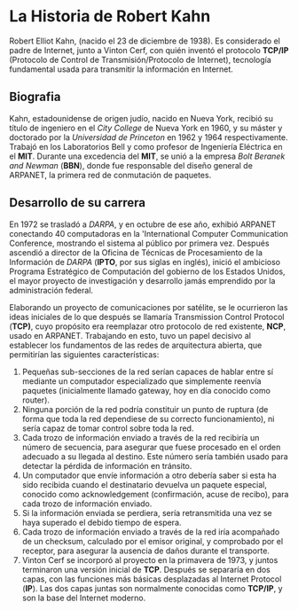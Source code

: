<!DOCTYPE HTML>
<html>
  <head>
    <meta cahrset = "utf-8"/>
    <title>Robert Elliot Kahn por Nicolás Sosa</title>
    </head>
  <body>
    <h1>La Historia de Robert Kahn</h1>
    Robert Elliot Kahn, (nacido el 23 de diciembre de 1938). Es considerado el padre de Internet, junto a Vinton Cerf, con quién inventó el protocolo <strong>TCP/IP</strong> (Protocolo de Control de Transmisión/Protocolo de Internet), tecnología fundamental usada para transmitir la información en Internet.
<h2>Biografia</h2>
<p>Kahn, estadounidense de origen judío, nacido en Nueva York, recibió su título de ingeniero en el <em>City College</em> de Nueva York en 1960, y su máster y doctorado por la <em>Universidad de Princeton</em> en 1962 y 1964 respectivamente. Trabajó en los Laboratorios Bell y como profesor de Ingeniería Eléctrica en el <strong>MIT</strong>. Durante una excedencia del <strong>MIT</strong>, se unió a la empresa <em>Bolt Beranek and Newman</em> (<strong>BBN</strong>), donde fue responsable del diseño general de ARPANET, la primera red de conmutación de paquetes.

</p>
<h2>Desarrollo de su carrera</h2>
En 1972 se trasladó a <em>DARPA</em>, y en octubre de ese año, exhibió ARPANET conectando 40 computadoras en la 'International Computer Communication Conference, mostrando el sistema al público por primera vez. Después ascendió a director de la Oficina de Técnicas de Procesamiento de la Información de <em>DARPA</em> (<strong>IPTO</strong>, por sus siglas en inglés), inició el ambicioso Programa Estratégico de Computación del gobierno de los Estados Unidos, el mayor proyecto de investigación y desarrollo jamás emprendido por la administración federal.

Elaborando un proyecto de comunicaciones por satélite, se le ocurrieron las ideas iniciales de lo que después se llamaría Transmission Control Protocol (<strong>TCP)</strong>, cuyo propósito era reemplazar otro protocolo de red existente, <strong>NCP</strong>, usado en ARPANET. Trabajando en esto, tuvo un papel decisivo al establecer los fundamentos de las redes de arquitectura abierta, que permitirían las siguientes características:
<ol>
<li>Pequeñas sub-secciones de la red serían capaces de hablar entre sí mediante un computador especializado que simplemente reenvía paquetes (inicialmente llamado gateway, hoy en día conocido como router).</li>
<li>Ninguna porción de la red podría constituir un punto de ruptura (de forma que toda la red dependiese de su correcto funcionamiento), ni sería capaz de tomar control sobre toda la red.</li>
<li>Cada trozo de información enviado a través de la red recibiría un número de secuencia, para asegurar que fuese procesado en el orden adecuado a su llegada al destino. Este número sería también usado para detectar la pérdida de información en tránsito.</li>
<li>Un computador que envíe información a otro debería saber si esta ha sido recibida cuando el destinatario devuelva un paquete especial, conocido como acknowledgement (confirmación, acuse de recibo), para cada trozo de información enviado.</li>
<li>Si la información enviada se perdiera, sería retransmitida una vez se haya superado el debido tiempo de espera.</li>
<li>Cada trozo de información enviado a través de la red iría acompañado de un checksum, calculado por el emisor original, y comprobado por el receptor, para asegurar la ausencia de daños durante el transporte.</li>
<li>Vinton Cerf se incorporó al proyecto en la primavera de 1973, y juntos terminaron una versión inicial de <strong>TCP</strong>. Después se separaría en dos capas, con las funciones más básicas desplazadas al Internet Protocol (<strong>IP</strong>). Las dos capas juntas son normalmente conocidas como <strong>TCP/IP</strong>, y son la base del Internet moderno.</li>
</ol>
    </body>
  </html>

